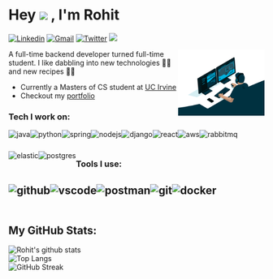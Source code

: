 # Hey <img src="https://raw.githubusercontent.com/MartinHeinz/MartinHeinz/master/wave.gif" width="30px"> , I'm Rohit
[![Linkedin](https://img.shields.io/badge/-LinkedIn-blue?style=flat&logo=Linkedin&logoColor=white)](https://www.linkedin.com/in/rohitvadali/)
[![Gmail](https://img.shields.io/badge/-Gmail-c14438?style=flat&logo=Gmail&logoColor=white)](mailto:srvadali@uci.edu)
[![Twitter](https://img.shields.io/badge/-Twitter-blue?style=flat&logo=Twitter&logoColor=white)](https://twitter.com/meduvadapav)
![](https://komarev.com/ghpvc/?username=enigmavadali&label=Profile%20views&color=0e75b6&style=flat)

<img align="right" alt="GIF" src="https://github.com/enigmavadali/enigmavadali/blob/a876db805d8740ae8dbfcc6e6574fe124c6e473e/assets/developer.gif" width="170px" height="130px" />

A full-time backend developer turned full-time student. I like dabbling into new technologies :technologist: and new recipes :man_cook:
- Currently a Masters of CS student at [UC Irvine](https://mcs.ics.uci.edu/)
- Checkout my [portfolio]()

### Tech I work on:
<a href="https://www.java.com/en/" target="_blank"> <img align="left" src="https://www.vectorlogo.zone/logos/java/java-icon.svg" alt="java" height="42px"/> </a>
<a href="https://www.python.org/" target="_blank"> <img align="left" src="https://www.vectorlogo.zone/logos/python/python-icon.svg" alt="python" height="42px"/> </a>
<a href="https://spring.io/" target="_blank"> <img align="left" src="https://www.vectorlogo.zone/logos/springio/springio-icon.svg" alt="spring" height="42px"/> </a>
<a href="https://nodejs.org/en" target="_blank"> <img align="left" src="https://www.vectorlogo.zone/logos/nodejs/nodejs-icon.svg" alt="nodejs" height="42px"/> </a>
<a href="https://www.djangoproject.com/" target="_blank"> <img align="left" src="https://www.vectorlogo.zone/logos/djangoproject/djangoproject-icon.svg" alt="django" height="42px"/> </a>
<a href="https://react.dev/" target="_blank"> <img align="left" src="https://www.vectorlogo.zone/logos/reactjs/reactjs-icon.svg" alt="react" height="42px"/> </a>
<a href="https://aws.amazon.com/" target="_blank"> <img align="left" src="https://www.vectorlogo.zone/logos/amazon_aws/amazon_aws-icon.svg" alt="aws" height="42px"/> </a>
<a href="https://www.rabbitmq.com/" target="_blank"> <img align="left" src="https://www.vectorlogo.zone/logos/rabbitmq/rabbitmq-icon.svg" alt="rabbitmq" height="42px"/> </a>
<a href="https://www.elastic.co/" target="_blank"> <img align="left" src="https://www.vectorlogo.zone/logos/elastic/elastic-icon.svg" alt="elastic" height="42px"/> </a>
<a href="https://www.postgresql.org/" target="_blank"> <img align="left" src="https://www.vectorlogo.zone/logos/postgresql/postgresql-icon.svg" alt="postgres" height="42px"/> </a>

<br>
<br>

### Tools I use:
<a href="https://github.com" target="_blank"> <img align="left" src="https://www.vectorlogo.zone/logos/github/github-tile.svg" alt="github" height="42px"/> </a>
<a href="https://code.visualstudio.com/" target="_blank"> <img align="left" src="https://www.vectorlogo.zone/logos/visualstudio_code/visualstudio_code-icon.svg" alt="vscode" height="42px"/> </a>
<a href="https://www.postman.com/" target="_blank"> <img align="left" src="https://www.vectorlogo.zone/logos/getpostman/getpostman-icon.svg" alt="postman" height="42px"/> </a>
<a href="https://git-scm.com/" target="_blank"> <img align="left" src="https://www.vectorlogo.zone/logos/git-scm/git-scm-icon.svg" alt="git" height="42px"/> </a>
<a href="https://www.docker.com/" target="_blank"> <img align="left" src="https://www.vectorlogo.zone/logos/docker/docker-tile.svg" alt="docker" height="42px"/> </a>
<br>
<br>
---

## My GitHub Stats:
![Rohit's github stats](https://github-readme-stats.vercel.app/api?username=enigmavadali&show_icons=true&line_height=27&count_private=true&include_all_commits=true&title_color=ffc857&icon_color=8ac926&text_color=daf7dc&bg_color=151515)
<br>
![Top Langs](https://github-readme-stats.vercel.app/api/top-langs/?username=enigmavadali&layout=compact&text_color=daf7dc&bg_color=151515&hide=css,html,php)
<br>
![GitHub Streak](https://github-readme-streak-stats.herokuapp.com/?user=enigmavadali&theme=dark)


